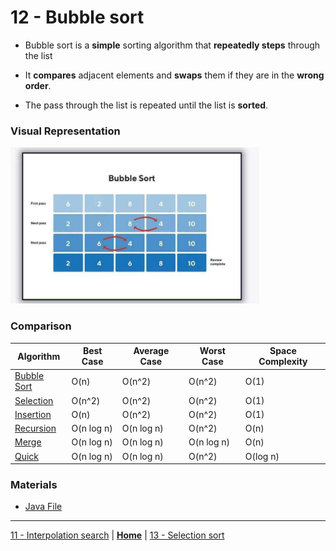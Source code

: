 # 12 - Bubble sort

- Bubble sort is a **simple** sorting algorithm that **repeatedly steps** through the list

- It **compares** adjacent elements and **swaps** them if they are in the **wrong order**.

- The pass through the list is repeated until the list is **sorted**.


### Visual Representation

<img src="../../../assets/images/bubblesort.png" height=250px>

### Comparison

| Algorithm                                   | Best Case  | Average Case | Worst Case | Space Complexity |
| ------------------------------------------- | ---------- | ------------ | ---------- | ---------------- |
| [Bubble Sort](../12-bubble-sort/README.md)  | O(n)       | O(n^2)       | O(n^2)     | O(1)             |
| [Selection](../13-selection-sort/README.md) | O(n^2)     | O(n^2)       | O(n^2)     | O(1)             |
| [Insertion](../14-insertion-sort/README.md) | O(n)       | O(n^2)       | O(n^2)     | O(1)             |
| [Recursion](../15-recursion/README.md)      | O(n log n) | O(n log n)   | O(n^2)     | O(n)             |
| [Merge](../16-merge-sort/README.md)         | O(n log n) | O(n log n)   | O(n log n) | O(n)             |
| [Quick](../17-quick-sort/README.md)         | O(n log n) | O(n log n)   | O(n^2)     | O(log n)         |


### Materials

* [Java File](./buble.java)


---

[11 - Interpolation search](../11-interpolation-search/README.md) | **[Home](../README.md)** | [13 - Selection sort](../13-selection-sort/README.md)
